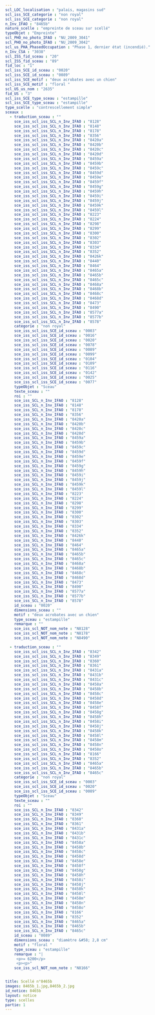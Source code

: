 ```yaml
---
scl_LOC_localisation : "palais, magasins sud"
scl_iss_SCE_categorie : "non royal"
scl_iss_SCE_categorie : "non royal"
n_Inv_IFAO : "8465b"
nature_scelle : "empreinte de sceau sur scellé"
typeObjet : "Empreinte"
scl_PHO_no_photo_IFAO : "NU_2009_3041"
scl_PHO_no_photo_IFAO : "NU_2009_3042"
scl_us_PHA_PhasedOccupation : "Phase 1, dernier état (incendié)."
n_Inv_CSA : "3038"
scl_ISS_fid_sceau : "20"
scl_ISS_fid_sceau : "89"
fid_loc : "1"
scl_iss_SCE_id_sceau : "0020"
scl_iss_SCE_id_sceau : "0089"
scl_iss_SCE_motif : "deux acrobates avec un chien"
scl_iss_SCE_motif : "floral "
scl_US_us_nom : "2635"
fid_US : "3"
scl_iss_SCE_type_sceau : "estampille"
scl_iss_SCE_type_sceau : "estampille"
type_scelle : "contrescellement simple"
sceaux :
  - traduction_sceau : ""
    sce_iss_scl_iss_SCL_n_Inv_IFAO : "8128"
    sce_iss_scl_iss_SCL_n_Inv_IFAO : "8148"
    sce_iss_scl_iss_SCL_n_Inv_IFAO : "8178"
    sce_iss_scl_iss_SCL_n_Inv_IFAO : "8356"
    sce_iss_scl_iss_SCL_n_Inv_IFAO : "8420a"
    sce_iss_scl_iss_SCL_n_Inv_IFAO : "8420b"
    sce_iss_scl_iss_SCL_n_Inv_IFAO : "8420c"
    sce_iss_scl_iss_SCL_n_Inv_IFAO : "8420d"
    sce_iss_scl_iss_SCL_n_Inv_IFAO : "8459a"
    sce_iss_scl_iss_SCL_n_Inv_IFAO : "8459b"
    sce_iss_scl_iss_SCL_n_Inv_IFAO : "8459c"
    sce_iss_scl_iss_SCL_n_Inv_IFAO : "8459d"
    sce_iss_scl_iss_SCL_n_Inv_IFAO : "8459e"
    sce_iss_scl_iss_SCL_n_Inv_IFAO : "8459f"
    sce_iss_scl_iss_SCL_n_Inv_IFAO : "8459g"
    sce_iss_scl_iss_SCL_n_Inv_IFAO : "8459h"
    sce_iss_scl_iss_SCL_n_Inv_IFAO : "8459i"
    sce_iss_scl_iss_SCL_n_Inv_IFAO : "8459j"
    sce_iss_scl_iss_SCL_n_Inv_IFAO : "8459k"
    sce_iss_scl_iss_SCL_n_Inv_IFAO : "8459l"
    sce_iss_scl_iss_SCL_n_Inv_IFAO : "8223"
    sce_iss_scl_iss_SCL_n_Inv_IFAO : "8224"
    sce_iss_scl_iss_SCL_n_Inv_IFAO : "8298"
    sce_iss_scl_iss_SCL_n_Inv_IFAO : "8299"
    sce_iss_scl_iss_SCL_n_Inv_IFAO : "8300"
    sce_iss_scl_iss_SCL_n_Inv_IFAO : "8302"
    sce_iss_scl_iss_SCL_n_Inv_IFAO : "8303"
    sce_iss_scl_iss_SCL_n_Inv_IFAO : "8334"
    sce_iss_scl_iss_SCL_n_Inv_IFAO : "8352"
    sce_iss_scl_iss_SCL_n_Inv_IFAO : "8426k"
    sce_iss_scl_iss_SCL_n_Inv_IFAO : "8440"
    sce_iss_scl_iss_SCL_n_Inv_IFAO : "8464"
    sce_iss_scl_iss_SCL_n_Inv_IFAO : "8465a"
    sce_iss_scl_iss_SCL_n_Inv_IFAO : "8465b"
    sce_iss_scl_iss_SCL_n_Inv_IFAO : "8465c"
    sce_iss_scl_iss_SCL_n_Inv_IFAO : "8468a"
    sce_iss_scl_iss_SCL_n_Inv_IFAO : "8468b"
    sce_iss_scl_iss_SCL_n_Inv_IFAO : "8468c"
    sce_iss_scl_iss_SCL_n_Inv_IFAO : "8468d"
    sce_iss_scl_iss_SCL_n_Inv_IFAO : "8473"
    sce_iss_scl_iss_SCL_n_Inv_IFAO : "8490"
    sce_iss_scl_iss_SCL_n_Inv_IFAO : "8577a"
    sce_iss_scl_iss_SCL_n_Inv_IFAO : "8577b"
    sce_iss_scl_iss_SCL_n_Inv_IFAO : "8578"
    categorie : "non royal"
    sce_iss_scl_iss_SCE_id_sceau : "0003"
    sce_iss_scl_iss_SCE_id_sceau : "0016"
    sce_iss_scl_iss_SCE_id_sceau : "0020"
    sce_iss_scl_iss_SCE_id_sceau : "0078"
    sce_iss_scl_iss_SCE_id_sceau : "0089"
    sce_iss_scl_iss_SCE_id_sceau : "0099"
    sce_iss_scl_iss_SCE_id_sceau : "0104"
    sce_iss_scl_iss_SCE_id_sceau : "0109"
    sce_iss_scl_iss_SCE_id_sceau : "0116"
    sce_iss_scl_iss_SCE_id_sceau : "0142"
    sce_iss_scl_iss_SCE_id_sceau : "0025"
    sce_iss_scl_iss_SCE_id_sceau : "0077"
    typeObjet : "Sceau"
    texte_sceau : ""
    roi : ""
    sce_iss_SCL_n_Inv_IFAO : "8128"
    sce_iss_SCL_n_Inv_IFAO : "8148"
    sce_iss_SCL_n_Inv_IFAO : "8178"
    sce_iss_SCL_n_Inv_IFAO : "8356"
    sce_iss_SCL_n_Inv_IFAO : "8420a"
    sce_iss_SCL_n_Inv_IFAO : "8420b"
    sce_iss_SCL_n_Inv_IFAO : "8420c"
    sce_iss_SCL_n_Inv_IFAO : "8420d"
    sce_iss_SCL_n_Inv_IFAO : "8459a"
    sce_iss_SCL_n_Inv_IFAO : "8459b"
    sce_iss_SCL_n_Inv_IFAO : "8459c"
    sce_iss_SCL_n_Inv_IFAO : "8459d"
    sce_iss_SCL_n_Inv_IFAO : "8459e"
    sce_iss_SCL_n_Inv_IFAO : "8459f"
    sce_iss_SCL_n_Inv_IFAO : "8459g"
    sce_iss_SCL_n_Inv_IFAO : "8459h"
    sce_iss_SCL_n_Inv_IFAO : "8459i"
    sce_iss_SCL_n_Inv_IFAO : "8459j"
    sce_iss_SCL_n_Inv_IFAO : "8459k"
    sce_iss_SCL_n_Inv_IFAO : "8459l"
    sce_iss_SCL_n_Inv_IFAO : "8223"
    sce_iss_SCL_n_Inv_IFAO : "8224"
    sce_iss_SCL_n_Inv_IFAO : "8298"
    sce_iss_SCL_n_Inv_IFAO : "8299"
    sce_iss_SCL_n_Inv_IFAO : "8300"
    sce_iss_SCL_n_Inv_IFAO : "8302"
    sce_iss_SCL_n_Inv_IFAO : "8303"
    sce_iss_SCL_n_Inv_IFAO : "8334"
    sce_iss_SCL_n_Inv_IFAO : "8352"
    sce_iss_SCL_n_Inv_IFAO : "8426k"
    sce_iss_SCL_n_Inv_IFAO : "8440"
    sce_iss_SCL_n_Inv_IFAO : "8464"
    sce_iss_SCL_n_Inv_IFAO : "8465a"
    sce_iss_SCL_n_Inv_IFAO : "8465b"
    sce_iss_SCL_n_Inv_IFAO : "8465c"
    sce_iss_SCL_n_Inv_IFAO : "8468a"
    sce_iss_SCL_n_Inv_IFAO : "8468b"
    sce_iss_SCL_n_Inv_IFAO : "8468c"
    sce_iss_SCL_n_Inv_IFAO : "8468d"
    sce_iss_SCL_n_Inv_IFAO : "8473"
    sce_iss_SCL_n_Inv_IFAO : "8490"
    sce_iss_SCL_n_Inv_IFAO : "8577a"
    sce_iss_SCL_n_Inv_IFAO : "8577b"
    sce_iss_SCL_n_Inv_IFAO : "8578"
    id_sceau : "0020"
    dimensions_sceau : ""
    motif : "deux acrobates avec un chien"
    type_sceau : "estampille"
    remarque : ""
    sce_iss_scl_NOT_nom_note : "N8128"
    sce_iss_scl_NOT_nom_note : "N8178"
    sce_iss_scl_NOT_nom_note : "N8490"

  - traduction_sceau : ""
    sce_iss_scl_iss_SCL_n_Inv_IFAO : "8342"
    sce_iss_scl_iss_SCL_n_Inv_IFAO : "8349"
    sce_iss_scl_iss_SCL_n_Inv_IFAO : "8360"
    sce_iss_scl_iss_SCL_n_Inv_IFAO : "8361"
    sce_iss_scl_iss_SCL_n_Inv_IFAO : "8431a"
    sce_iss_scl_iss_SCL_n_Inv_IFAO : "8431b"
    sce_iss_scl_iss_SCL_n_Inv_IFAO : "8431c"
    sce_iss_scl_iss_SCL_n_Inv_IFAO : "8458a"
    sce_iss_scl_iss_SCL_n_Inv_IFAO : "8458b"
    sce_iss_scl_iss_SCL_n_Inv_IFAO : "8458c"
    sce_iss_scl_iss_SCL_n_Inv_IFAO : "8458d"
    sce_iss_scl_iss_SCL_n_Inv_IFAO : "8458e"
    sce_iss_scl_iss_SCL_n_Inv_IFAO : "8458f"
    sce_iss_scl_iss_SCL_n_Inv_IFAO : "8458g"
    sce_iss_scl_iss_SCL_n_Inv_IFAO : "8458h"
    sce_iss_scl_iss_SCL_n_Inv_IFAO : "8458i"
    sce_iss_scl_iss_SCL_n_Inv_IFAO : "8458j"
    sce_iss_scl_iss_SCL_n_Inv_IFAO : "8458k"
    sce_iss_scl_iss_SCL_n_Inv_IFAO : "8458l"
    sce_iss_scl_iss_SCL_n_Inv_IFAO : "8458m"
    sce_iss_scl_iss_SCL_n_Inv_IFAO : "8458n"
    sce_iss_scl_iss_SCL_n_Inv_IFAO : "8458o"
    sce_iss_scl_iss_SCL_n_Inv_IFAO : "8166"
    sce_iss_scl_iss_SCL_n_Inv_IFAO : "8352"
    sce_iss_scl_iss_SCL_n_Inv_IFAO : "8465a"
    sce_iss_scl_iss_SCL_n_Inv_IFAO : "8465b"
    sce_iss_scl_iss_SCL_n_Inv_IFAO : "8465c"
    categorie : "non royal"
    sce_iss_scl_iss_SCE_id_sceau : "0003"
    sce_iss_scl_iss_SCE_id_sceau : "0020"
    sce_iss_scl_iss_SCE_id_sceau : "0089"
    typeObjet : "Sceau"
    texte_sceau : ""
    roi : ""
    sce_iss_SCL_n_Inv_IFAO : "8342"
    sce_iss_SCL_n_Inv_IFAO : "8349"
    sce_iss_SCL_n_Inv_IFAO : "8360"
    sce_iss_SCL_n_Inv_IFAO : "8361"
    sce_iss_SCL_n_Inv_IFAO : "8431a"
    sce_iss_SCL_n_Inv_IFAO : "8431b"
    sce_iss_SCL_n_Inv_IFAO : "8431c"
    sce_iss_SCL_n_Inv_IFAO : "8458a"
    sce_iss_SCL_n_Inv_IFAO : "8458b"
    sce_iss_SCL_n_Inv_IFAO : "8458c"
    sce_iss_SCL_n_Inv_IFAO : "8458d"
    sce_iss_SCL_n_Inv_IFAO : "8458e"
    sce_iss_SCL_n_Inv_IFAO : "8458f"
    sce_iss_SCL_n_Inv_IFAO : "8458g"
    sce_iss_SCL_n_Inv_IFAO : "8458h"
    sce_iss_SCL_n_Inv_IFAO : "8458i"
    sce_iss_SCL_n_Inv_IFAO : "8458j"
    sce_iss_SCL_n_Inv_IFAO : "8458k"
    sce_iss_SCL_n_Inv_IFAO : "8458l"
    sce_iss_SCL_n_Inv_IFAO : "8458m"
    sce_iss_SCL_n_Inv_IFAO : "8458n"
    sce_iss_SCL_n_Inv_IFAO : "8458o"
    sce_iss_SCL_n_Inv_IFAO : "8166"
    sce_iss_SCL_n_Inv_IFAO : "8352"
    sce_iss_SCL_n_Inv_IFAO : "8465a"
    sce_iss_SCL_n_Inv_IFAO : "8465b"
    sce_iss_SCL_n_Inv_IFAO : "8465c"
    id_sceau : "0089"
    dimensions_sceau : "diamètre &#58; 2,8 cm"
    motif : "floral "
    type_sceau : "estampille"
    remarque : "|
     <p>= 6200</p>
     <p><p>"
    sce_iss_scl_NOT_nom_note : "N8166"


title: Scellé n°8465b
images: 8465b_1.jpg,8465b_2.jpg
id_notice: 8465b
layout: notice
type: scelles
partie: 1
---
```

